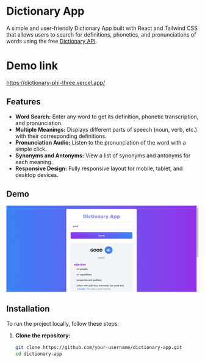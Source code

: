 # Dictionary App

A simple and user-friendly Dictionary App built with React and Tailwind CSS that allows users to search for definitions, phonetics, and pronunciations of words using the free [Dictionary API](https://dictionaryapi.dev/).

# Demo link

<https://dictionary-phi-three.vercel.app/>

## Features

- **Word Search:** Enter any word to get its definition, phonetic transcription, and pronunciation.
- **Multiple Meanings:** Displays different parts of speech (noun, verb, etc.) with their corresponding definitions.
- **Pronunciation Audio:** Listen to the pronunciation of the word with a simple click.
- **Synonyms and Antonyms:** View a list of synonyms and antonyms for each meaning.
- **Responsive Design:** Fully responsive layout for mobile, tablet, and desktop devices.

## Demo

![Dictionary App Screenshot](./public/Screenshot%20(181).png)

## Installation

To run the project locally, follow these steps:

1. **Clone the repository:**

   ```bash
   git clone https://github.com/your-username/dictionary-app.git
   cd dictionary-app
